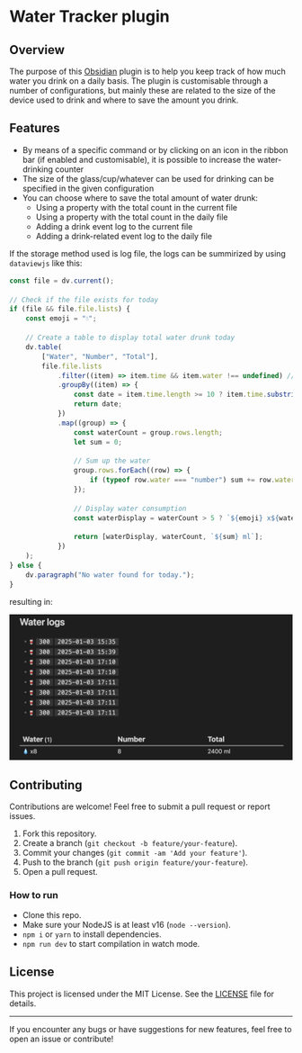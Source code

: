 # Water Tracker plugin

## Overview

The purpose of this [Obsidian](https://obsidian.md) plugin is to help you keep track of how much water you drink on a daily basis. The plugin is customisable through a number of configurations, but mainly these are related to the size of the device used to drink and where to save the amount you drink.

## Features

- By means of a specific command or by clicking on an icon in the ribbon bar (if enabled and customisable), it is possible to increase the water-drinking counter
- The size of the glass/cup/whatever can be used for drinking can be specified in the given configuration
- You can choose where to save the total amount of water drunk:
  - Using a property with the total count in the current file
  - Using a property with the total count in the daily file
  - Adding a drink event log to the current file
  - Adding a drink-related event log to the daily file 


If the storage method used is log file, the logs can be summirized by using `dataviewjs` like this:

```js
const file = dv.current();

// Check if the file exists for today
if (file && file.file.lists) {
    const emoji = "💧";

    // Create a table to display total water drunk today
    dv.table(
        ["Water", "Number", "Total"], 
        file.file.lists
            .filter((item) => item.time && item.water !== undefined) // Ensure items have time and water defined
            .groupBy((item) => {
                const date = item.time.length >= 10 ? item.time.substring(0, 10) : "Unknown Date";
                return date;
            })
            .map((group) => {
                const waterCount = group.rows.length;
                let sum = 0;

                // Sum up the water
                group.rows.forEach((row) => {
                    if (typeof row.water === "number") sum += row.water; // Ensure water is numeric
                });

                // Display water consumption
                const waterDisplay = waterCount > 5 ? `${emoji} x${waterCount}` : emoji.repeat(waterCount);

                return [waterDisplay, waterCount, `${sum} ml`];
            })
    );
} else {
    dv.paragraph("No water found for today.");
}
```

resulting in:

![Logs example](./logs_example.png)


## Contributing

Contributions are welcome! Feel free to submit a pull request or report issues.

1. Fork this repository.
2. Create a branch (`git checkout -b feature/your-feature`).
3. Commit your changes (`git commit -am 'Add your feature'`).
4. Push to the branch (`git push origin feature/your-feature`).
5. Open a pull request.

### How to run

- Clone this repo.
- Make sure your NodeJS is at least v16 (`node --version`).
- `npm i` or `yarn` to install dependencies.
- `npm run dev` to start compilation in watch mode.

## License

This project is licensed under the MIT License. See the [LICENSE](LICENSE) file for details.

---

If you encounter any bugs or have suggestions for new features, feel free to open an issue or contribute!
